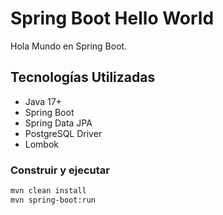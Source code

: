 # Spring Boot Hello World

Hola Mundo en Spring Boot.

## Tecnologías Utilizadas
- Java 17+
- Spring Boot
- Spring Data JPA
- PostgreSQL Driver
- Lombok

### Construir y ejecutar
```sh
mvn clean install
mvn spring-boot:run
```